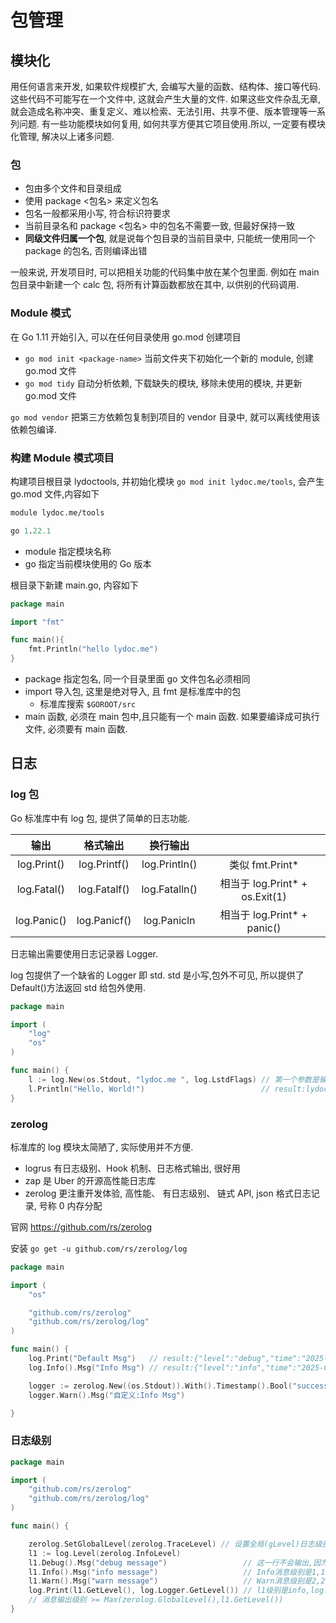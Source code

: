 # 包管理

## 模块化

用任何语言来开发, 如果软件规模扩大, 会编写大量的函数、结构体、接口等代码. 这些代码不可能写在一个文件中, 这就会产生大量的文件. 如果这些文件杂乱无章, 就会造成名称冲突、重复定义、难以检索、无法引用、共享不便、版本管理等一系列问题.
有一些功能模块如何复用, 如何共享方便其它项目使用.所以, 一定要有模块化管理, 解决以上诸多问题.

### 包

- 包由多个文件和目录组成
- 使用 package <包名> 来定义包名
- 包名一般都采用小写, 符合标识符要求
- 当前目录名和 package <包名> 中的包名不需要一致, 但最好保持一致
- **同级文件归属一个包**, 就是说每个包目录的当前目录中, 只能统一使用同一个 package 的包名, 否则编译出错

一般来说, 开发项目时, 可以把相关功能的代码集中放在某个包里面. 例如在 main 包目录中新建一个 calc 包, 将所有计算函数都放在其中, 以供别的代码调用.

### Module 模式

在 Go 1.11 开始引入, 可以在任何目录使用 go.mod 创建项目

- `go mod init <package-name>` 当前文件夹下初始化一个新的 module, 创建 go.mod 文件
- `go mod tidy` 自动分析依赖, 下载缺失的模块, 移除未使用的模块, 并更新 go.mod 文件

`go mod vendor` 把第三方依赖包复制到项目的 vendor 目录中, 就可以离线使用该依赖包编译.

### 构建 Module 模式项目

构建项目根目录 lydoctools, 并初始化模块 `go mod init lydoc.me/tools`, 会产生 go.mod 文件,内容如下

```mod
module lydoc.me/tools

go 1.22.1
```

- module 指定模块名称
- go 指定当前模块使用的 Go 版本

根目录下新建 main.go, 内容如下

```go [main.go]
package main

import "fmt"

func main(){
    fmt.Println("hello lydoc.me")
}
```

- package 指定包名, 同一个目录里面 go 文件包名必须相同
- import 导入包, 这里是绝对导入, 且 fmt 是标准库中的包
  - 标准库搜索 `$GOROOT/src`
- main 函数, 必须在 main 包中,且只能有一个 main 函数. 如果要编译成可执行文件, 必须要有 main 函数.

## 日志

### log 包

Go 标准库中有 log 包, 提供了简单的日志功能.

|    输出     |   格式输出   |   换行输出    |                                 |
| :---------: | :----------: | :-----------: | :-----------------------------: |
| log.Print() | log.Printf() | log.Println() |        类似 fmt.Print\*         |
| log.Fatal() | log.Fatalf() | log.Fatalln() | 相当于 log.Print\* + os.Exit(1) |
| log.Panic() | log.Panicf() |  log.Panicln  |  相当于 log.Print\* + panic()   |

日志输出需要使用日志记录器 Logger.

log 包提供了一个缺省的 Logger 即 std. std 是小写,包外不可见, 所以提供了 Default()方法返回 std 给包外使用.

```go
package main

import (
	"log"
	"os"
)

func main() {
	l := log.New(os.Stdout, "lydoc.me ", log.LstdFlags) // 第一个参数是输出位置，第二个参数是前缀，第三个参数是日志属性
	l.Println("Hello, World!")                          // result:lydoc.me 2025/02/17 20:08:59 Hello, World!
}

```

### zerolog

标准库的 log 模块太简陋了, 实际使用并不方便.

- logrus 有日志级别、Hook 机制、日志格式输出, 很好用
- zap 是 Uber 的开源高性能日志库
- zerolog 更注重开发体验, 高性能、 有日志级别、 链式 API, json 格式日志记录, 号称 0 内存分配

官网 https://github.com/rs/zerolog

安装 `go get -u github.com/rs/zerolog/log`

```go
package main

import (
	"os"

	"github.com/rs/zerolog"
	"github.com/rs/zerolog/log"
)

func main() {
	log.Print("Default Msg")   // result:{"level":"debug","time":"2025-02-18T15:41:22+08:00","message":"Default Msg"}
	log.Info().Msg("Info Msg") // result:{"level":"info","time":"2025-02-18T15:41:22+08:00","message":"Info Msg"}

	logger := zerolog.New((os.Stdout)).With().Timestamp().Bool("success", true).Logger() // 全新定义,并在最后返回Logger结构体
	logger.Warn().Msg("自定义:Info Msg")                                                    // result:{"level":"warn","success":true,"time":"2025-02-18T15:41:22+08:00","message":"自定义:Info Msg"}

}
```

### 日志级别

```go
package main

import (
	"github.com/rs/zerolog"
	"github.com/rs/zerolog/log"
)

func main() {

	zerolog.SetGlobalLevel(zerolog.TraceLevel) // 设置全局(gLevel)日志级别为TraceLevel,
	l1 := log.Level(zerolog.InfoLevel)
	l1.Debug().Msg("debug message")                 // 这一行不会输出,因为l1的级别是InfoLevel,InfoLevel=1,DebugLevel=0,0<1,所以不会输出
	l1.Info().Msg("info message")                   // Info消息级别是1,1>=1 result: {"level":"info","time":"2025-02-18T17:41:41+08:00","message":"info message"}
	l1.Warn().Msg("warn message")                   // Warn消息级别是2,2>=1 result: {"level":"warn","time":"2025-02-18T17:41:41+08:00","message":"warn message"}
	log.Print(l1.GetLevel(), log.Logger.GetLevel()) // l1级别是info,log.Logger级别是trace
	// 消息输出级别 >= Max(zerolog.GlobalLevel(),l1.GetLevel())
}
```
